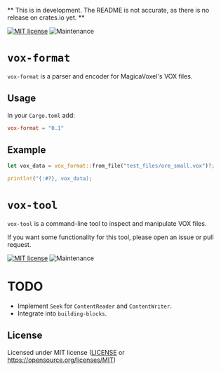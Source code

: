 
** This is in development. The README is not accurate, as there is no release on crates.io yet. **


[![MIT license](https://img.shields.io/badge/license-MIT-brightgreen)](https://opensource.org/licenses/MIT)
![Maintenance](https://img.shields.io/badge/maintenance-experimental-blue.svg)

# `vox-format`

`vox-format` is a parser and encoder for MagicaVoxel's VOX files.

## Usage

In your `Cargo.toml` add:

```toml
vox-format = "0.1"
```

## Example

```rust
let vox_data = vox_format::from_file("test_files/ore_small.vox")?;

println!("{:#?}, vox_data);

```



# `vox-tool`

`vox-tool` is a command-line tool to inspect and manipulate VOX files.

If you want some functionality for this tool, please open an issue or pull request.



[![MIT license](https://img.shields.io/badge/license-MIT-brightgreen)](https://opensource.org/licenses/MIT)
![Maintenance](https://img.shields.io/badge/maintenance-experimental-blue.svg)


# TODO

 - Implement `Seek` for `ContentReader` and `ContentWriter`.
 - Integrate into `building-blocks`.


## License

Licensed under MIT license ([LICENSE](LICENSE) or https://opensource.org/licenses/MIT)
